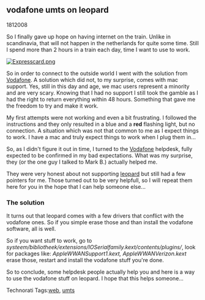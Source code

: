 <article><h1>vodafone umts on leopard</h1><time><span class="day">18</span><span class="month">1</span><span class="year">2008</span></time><p>So I finally gave up hope on having internet on the train. Unlike in scandinavia, that will not happen in the netherlands for quite some time. Still I spend more than 2 hours in a train each day, time I want to use to work.</p><a href="http://www.flickr.com/photos/57462165@N00/2200707909" title="View 'Expresscard.png' on Flickr.com"><img src="http://static.flickr.com/2215/2200707909_a98d0f2088.jpg" alt="Expresscard.png" /></a><p>So in order to connect to the outside world I went with the solution from <a href="http://www.vodafone.nl/shop/package/phonePackege.jsp?catId=cat12850007&confSkuId=sku14250045&_requestid=1007970">Vodafone</a>. A solution which did not, to my surprise, comes with mac support. Yes, still in this day and age, we mac users represent a minority and are very scary. Knowing that I had no support I still took the gamble as I had the right to return everything within 48 hours. Something that gave me the freedom to try and make it work.</p><p>My first attempts were not working and even a bit frustrating. I followed the instructions and they only resulted in a blue and a <strong>red</strong> flashing light, but no connection. A situation which was not that common to me as I expect things to work. I have a mac and truly expect things to work when I plug them in...</p><p>So, as I didn't figure it out in time, I turned to the <a href="http://www.vodafone.nl/zakelijk/klantenservice/contact">Vodafone</a> helpdesk, fully expected to be confirmed in my bad expectations. What was my surprise, they (or the one guy I talked to Mark B.) actually helped me.</p><p>They were very honest about not supporting <a href="http://www.apple.com/nl/macosx/">leopard</a> but still had a few pointers for me. Those turned out to be very helpfull, so I will repeat them here for you in the hope that I can help someone else...</p><h3>The solution</h3><p>It turns out that leopard comes with a few drivers that conflict with the vodafone ones. So if you simple erase those and than install the vodafone software, all is well.</p><p>So if you want stuff to work, go to <em>systeem/bibliotheek/extensions/IOSerialfamily.kext/contents/plugins/</em>, look for packages like: <em>AppleWWANSupport1.kext, AppleWWANVerizon.kext</em> erase those, restart and install the vodafone stuff you're done.</p><p>So to conclude, some helpdesk people actually help you and here is a way to use the vodafone stuff on leopard. I hope that this helps someone...</p><!-- Technorati Tags Start --><p>Technorati Tags:<a href="http://technorati.com/tag/web" rel="tag">web</a>, <a href="http://technorati.com/tag/umts" rel="tag">umts</a></p><!-- Technorati Tags End --></article>
